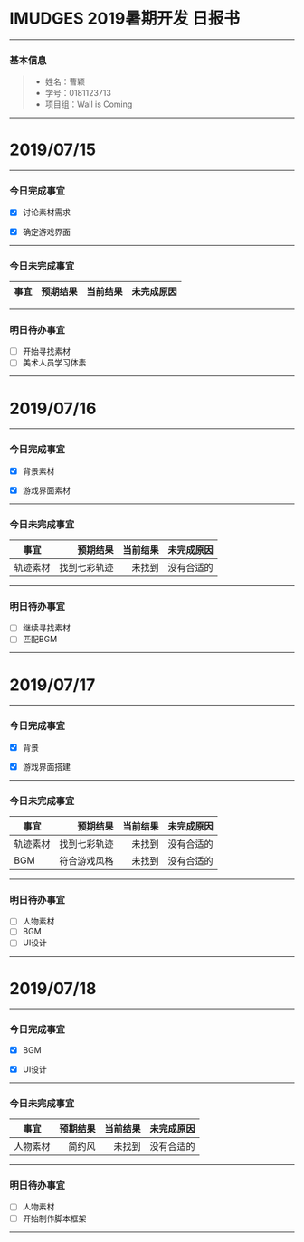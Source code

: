 # IMUDGES 2019暑期开发 日报书
-------


### 基本信息
> * 姓名：曹颖
> * 学号：0181123713
> * 项目组：Wall is Coming

-------


# 2019/07/15

-------

### 今日完成事宜
- [x]  讨论素材需求
- [x]  确定游戏界面


-----
### 今日未完成事宜



| 事宜     |预期结果| 当前结果  | 未完成原因   | 
| --------   | -----:  | -----:  | :----:  |




------
### 明日待办事宜
- [ ] 开始寻找素材
- [ ] 美术人员学习体素
-------

# 2019/07/16

-------

### 今日完成事宜
- [x]  背景素材
- [x]  游戏界面素材


-----
### 今日未完成事宜



| 事宜     |预期结果| 当前结果  | 未完成原因   | 
| --------   | -----:  | -----:  | :----:  |
| 轨迹素材|找到七彩轨迹|未找到|没有合适的|



------
### 明日待办事宜
- [ ] 继续寻找素材
- [ ] 匹配BGM
-------

# 2019/07/17

-------

### 今日完成事宜
- [x]  背景
- [x]  游戏界面搭建


-----
### 今日未完成事宜



| 事宜     |预期结果| 当前结果  | 未完成原因   | 
| --------   | -----:  | -----:  | :----:  |
| 轨迹素材|找到七彩轨迹|未找到|没有合适的|
| BGM|符合游戏风格|未找到|没有合适的|



------
### 明日待办事宜
- [ ] 人物素材
- [ ] BGM
- [ ] UI设计
-------

# 2019/07/18

-------

### 今日完成事宜
- [x]  BGM
- [x]  UI设计


-----
### 今日未完成事宜



| 事宜     |预期结果| 当前结果  | 未完成原因   | 
| --------   | -----:  | -----:  | :----:  |
| 人物素材|简约风|未找到|没有合适的|




------
### 明日待办事宜
- [ ] 人物素材
- [ ] 开始制作脚本框架
-------
